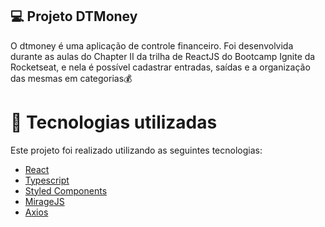 ## 💻 Projeto DTMoney

O dtmoney é uma aplicação de controle financeiro. Foi desenvolvida durante as aulas do Chapter II da trilha de ReactJS do Bootcamp Ignite da Rocketseat, e nela é possível cadastrar entradas, saídas e a organização das mesmas em categorias💰

# :rocket: Tecnologias utilizadas
Este projeto foi realizado utilizando as seguintes tecnologias:

* [React](https://reactjs.org/)    
* [Typescript](https://www.typescriptlang.org/)      
* [Styled Components](https://styled-components.com/)
* [MirageJS](https://miragejs.com/)
* [Axios](https://axios-http.com/)
